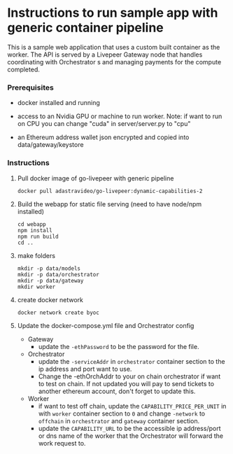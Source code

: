 
# Instructions to run sample app with generic container pipeline
 
This is a sample web application that uses a custom built container as the worker.  The API is served by a Livepeer Gateway node that handles coordinating with Orchestrator s and managing payments for the compute completed.  

### Prerequisites

- docker installed and running

- access to an Nvidia GPU or machine to run worker.  Note: if want to run on CPU you can change "cuda" in server/server.py to "cpu"

- an Ethereum address wallet json encrypted and copied into data/gateway/keystore

### Instructions  

1. Pull docker image of go-livepeer with generic pipeline

     `docker pull adastravideo/go-livepeer:dynamic-capabilities-2`

2) Build the webapp for static file serving (need to have node/npm installed)
    ```
    cd webapp
    npm install
    npm run build
    cd ..
    ```
3) make folders
    ```
    mkdir -p data/models
    mkdir -p data/orchestrator
    mkdir -p data/gateway
    mkdir worker
    ```

4) create docker network
    ```
    docker network create byoc
    ```
5) Update the docker-compose.yml file and Orchestrator config
    - Gateway
      - update the `-ethPassword` to be the password for the file.
    - Orchestrator
      - update the `-serviceAddr` in `orchestrator` container section to the ip address and port want to use.
      - Change the -ethOrchAddr to your on chain orchestrator if want to test on chain. If not updated you will pay to send tickets to another ethereum account, don't forget to update this.
    - Worker
      - if want to test off chain, update the `CAPABILITY_PRICE_PER_UNIT` in with `worker` container section to `0` and change `-network` to `offchain` in `orchestrator` and `gateway` container section.
      - update the `CAPABILITY_URL` to be the accessible ip address/port or dns name of the worker that the Orchestrator will forward the work request to.
    
